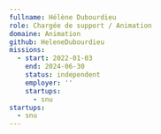 ```yaml
---
fullname: Hélène Dubourdieu
role: Chargée de support / Animation
domaine: Animation
github: HeleneDubourdieu
missions:
  - start: 2022-01-03
    end: 2024-06-30
    status: independent
    employer: ''
    startups:
      - snu
startups:
  - snu
---
```


